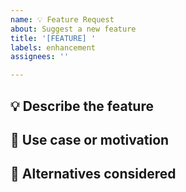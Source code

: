 ```yaml
---
name: 💡 Feature Request
about: Suggest a new feature
title: '[FEATURE] '
labels: enhancement
assignees: ''

---
```


## 💡 Describe the feature

## 🔧 Use case or motivation

## 🤔 Alternatives considered
